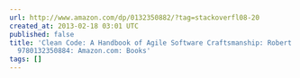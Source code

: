 ```yaml
---
url: http://www.amazon.com/dp/0132350882/?tag=stackoverfl08-20
created_at: 2013-02-18 03:01 UTC
published: false
title: 'Clean Code: A Handbook of Agile Software Craftsmanship: Robert C. Martin:
  9780132350884: Amazon.com: Books'
tags: []
---
```




